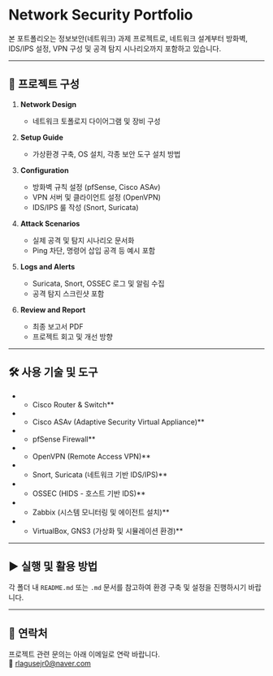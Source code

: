 # Network Security Portfolio

본 포트폴리오는 정보보안(네트워크) 과제 프로젝트로, 네트워크 설계부터 방화벽, IDS/IPS 설정, VPN 구성 및 공격 탐지 시나리오까지 포함하고 있습니다.

---

## 📌 프로젝트 구성

1. **Network Design**  
   - 네트워크 토폴로지 다이어그램 및 장비 구성

2. **Setup Guide**  
   - 가상환경 구축, OS 설치, 각종 보안 도구 설치 방법

3. **Configuration**  
   - 방화벽 규칙 설정 (pfSense, Cisco ASAv)  
   - VPN 서버 및 클라이언트 설정 (OpenVPN)  
   - IDS/IPS 룰 작성 (Snort, Suricata)

4. **Attack Scenarios**  
   - 실제 공격 및 탐지 시나리오 문서화  
   - Ping 차단, 명령어 삽입 공격 등 예시 포함

5. **Logs and Alerts**  
   - Suricata, Snort, OSSEC 로그 및 알림 수집  
   - 공격 탐지 스크린샷 포함

6. **Review and Report**  
   - 최종 보고서 PDF  
   - 프로젝트 회고 및 개선 방향

---

## 🛠 사용 기술 및 도구

- * Cisco Router & Switch**
- * Cisco ASAv (Adaptive Security Virtual Appliance)**  
- * pfSense Firewall**
- * OpenVPN (Remote Access VPN)**
- * Snort, Suricata (네트워크 기반 IDS/IPS)**
- * OSSEC (HIDS - 호스트 기반 IDS)**
- * Zabbix (시스템 모니터링 및 에이전트 설치)**  
- * VirtualBox, GNS3 (가상화 및 시뮬레이션 환경)**

---

## ▶ 실행 및 활용 방법

각 폴더 내 `README.md` 또는 `.md` 문서를 참고하여 환경 구축 및 설정을 진행하시기 바랍니다.

---

## 📧 연락처

프로젝트 관련 문의는 아래 이메일로 연락 바랍니다.  
📨 rlagusejr0@naver.com
